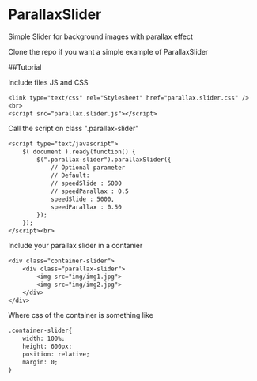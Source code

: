 # ParallaxSlider

Simple Slider for background images with parallax effect

Clone the repo if you want a simple example of ParallaxSlider

##Tutorial

Include files JS and CSS <br>

    <link type="text/css" rel="Stylesheet" href="parallax.slider.css" /> <br>
    <script src="parallax.slider.js"></script>

Call the script on class ".parallax-slider"

	<script type="text/javascript">
		$( document ).ready(function() {
			$(".parallax-slider").parallaxSlider({
				// Optional parameter
				// Default:
				// speedSlide : 5000
				// speedParallax : 0.5
				speedSlide : 5000,
				speedParallax : 0.50
			});
		});
	</script><br>
	
Include your parallax slider in a contanier

    <div class="container-slider">
		<div class="parallax-slider">
			<img src="img/img1.jpg">
			<img src="img/img2.jpg">
		</div>
	</div>
	
Where css of the container is something like 

    .container-slider{
    	width: 100%;
    	height: 600px;
    	position: relative;
    	margin: 0;
    }
    

